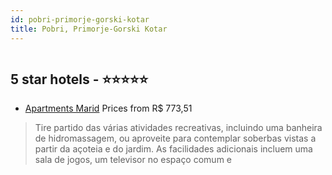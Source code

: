 ```yaml
---
id: pobri-primorje-gorski-kotar
title: Pobri, Primorje-Gorski Kotar
---
```


<center><img src="https://i.travelapi.com/hotels/34000000/33340000/33334800/33334764/e2a4205c_z.jpg" alt="" /></center>


##  5 star hotels - ⭐️⭐️⭐️⭐️⭐️

-    [Apartments Marid](https://www.hurb.com/br/aud/https://www.hurb.com/br/hotels/pobri/apartments-marid-HT-WL6Y?cmp=18055) Prices from R$ 773,51
   > Tire partido das várias atividades recreativas, incluindo uma banheira de hidromassagem, ou aproveite para contemplar soberbas vistas a partir da açoteia e do jardim. As facilidades adicionais incluem uma sala de jogos, um televisor no espaço comum e
